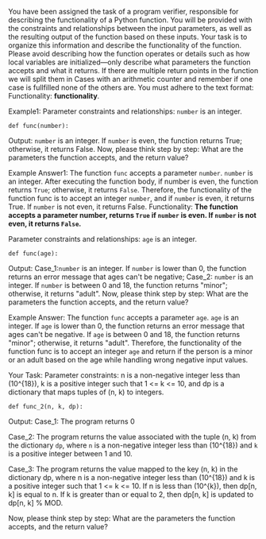 
You have been assigned the task of a program verifier, responsible for describing the functionality of a Python function. You will be provided with the constraints and relationships between the input parameters, as well as the resulting output of the function based on these inputs. Your task is to organize this information and describe the functionality of the function. Please avoid describing how the function operates or details such as how local variables are initialized—only describe what parameters the function accepts and what it returns. If there are multiple return points in the function we will split them in Cases with an arithmetic counter and remember if one case is fullfilled none of the others are. You must adhere to the text format: Functionality: **functionality**.


Example1:
Parameter constraints and relationships: `number` is an integer.
```
def func(number):
```
Output: `number` is an integer. If `number` is even, the function returns True; otherwise, it returns False.
Now, please think step by step: What are the parameters the function accepts, and the return value?


Example Answer1:
The function `func` accepts a parameter `number`. `number` is an integer. After executing the function body, if number is even, the function returns `True`; otherwise, it returns `False`. Therefore, the functionality of the function func is to accept an integer `number`, and if `number` is even, it returns True. If `number` is not even, it returns False.
Functionality: **The function accepts a parameter number, returns `True` if `number` is even. If `number` is not even, it returns `False`.**


Parameter constraints and relationships: `age` is an integer.
```
def func(age):
```
Output: Case_1:`number` is an integer. If `number` is lower than 0, the function returns an error message that ages can't be negative; 
        Case_2: `number` is an integer. If `number` is between 0 and 18, the function returns "minor"; otherwise, it returns "adult".
Now, please think step by step: What are the parameters the function accepts, and the return value?


Example Answer:
The function `func` accepts a parameter `age`. `age` is an integer. If `age` is lower than 0, the function returns an error message that ages can't be negative. If `age` is between 0 and 18, the function returns "minor"; otherwise, it returns "adult". Therefore, the functionality of the function func is to accept an integer `age`  and return if the person is a minor or an adult based on the age while handling wrong negative input values.


Your Task:
Parameter constraints: n is a non-negative integer less than \(10^{18}\), k is a positive integer such that 1 <= k <= 10, and dp is a dictionary that maps tuples of (n, k) to integers.
```
def func_2(n, k, dp):
```
Output: Case_1: The program returns 0

Case_2: The program returns the value associated with the tuple (n, k) from the dictionary `dp`, where `n` is a non-negative integer less than \(10^{18}\) and `k` is a positive integer between 1 and 10.

Case_3: The program returns the value mapped to the key (n, k) in the dictionary dp, where n is a non-negative integer less than \(10^{18}\) and k is a positive integer such that 1 <= k <= 10. If n is less than \(10^{k}\), then dp[n, k] is equal to n. If k is greater than or equal to 2, then dp[n, k] is updated to dp[n, k] % MOD.

Now, please think step by step: What are the parameters the function accepts, and the return value?
